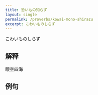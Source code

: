 ```yaml
---
title: 恐いもの知らず
layout: single
permalink: /proverbs/kowai-mono-shirazu
excerpt: こわいものしらず
---
```


こわいものしらず

## 解释

眼空四海

## 例句


